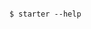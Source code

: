 <!-- usedin: [ _includes/_inlines/Deployment/common/cloud66-starter/cloud66-starter_get-started.md] -->

```

$ starter --help 

```
